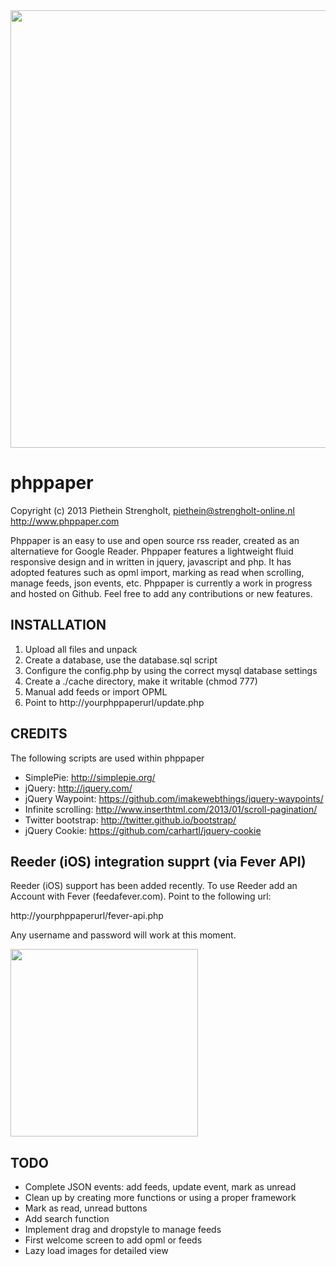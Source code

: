 <a href="http://phppaper.strengholt-online.nl">
  <img src="http://phppaper.strengholt-online.nl/wp-content/uploads/phppaper3.png" width="700px">
</a>

phppaper
=======

Copyright (c) 2013 Piethein Strengholt, piethein@strengholt-online.nl
http://www.phppaper.com

Phppaper is an easy to use and open source rss reader, created as an alternatieve for Google Reader.
Phppaper features a lightweight fluid responsive design and in written in jquery, javascript and php.
It has adopted features such as opml import, marking as read when scrolling, manage feeds, json events, etc.
Phppaper is currently a work in progress and hosted on Github. Feel free to add any contributions or new features.

INSTALLATION
------------

1. Upload all files and unpack
2. Create a database, use the database.sql script
3. Configure the config.php by using the correct mysql database settings
4. Create a ./cache directory, make it writable (chmod 777)
5. Manual add feeds or import OPML
6. Point to http://yourphppaperurl/update.php

CREDITS
-------

The following scripts are used within phppaper

* SimplePie: http://simplepie.org/
* jQuery: http://jquery.com/
* jQuery Waypoint: https://github.com/imakewebthings/jquery-waypoints/
* Infinite scrolling: http://www.inserthtml.com/2013/01/scroll-pagination/
* Twitter bootstrap: http://twitter.github.io/bootstrap/
* jQuery Cookie: https://github.com/carhartl/jquery-cookie

Reeder (iOS) integration supprt (via Fever API)
----

Reeder (iOS) support has been added recently. To use Reeder add an Account with Fever (feedafever.com). Point to the following url:

http://yourphppaperurl/fever-api.php

Any username and password will work at this moment.

<a href="http://www.phppaper.com">
  <img src="http://www.phppaper.com/wp-content/uploads/fever.png" width="300px">
</a>


TODO
----

* Complete JSON events: add feeds, update event, mark as unread
* Clean up by creating more functions or using a proper framework
* Mark as read, unread buttons
* Add search function
* Implement drag and dropstyle to manage feeds
* First welcome screen to add opml or feeds
* Lazy load images for detailed view
